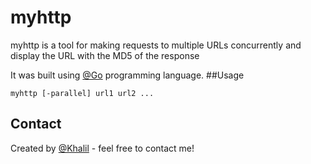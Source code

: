 # myhttp

myhttp is a tool for making requests to multiple URLs concurrently and display the URL with the MD5 of the response

It was built using [@Go](https://go.dev) programming language.
##Usage
```
myhttp [-parallel] url1 url2 ...
```

## Contact
Created by [@Khalil](https://www.linkedin.com/in/kabdulgawad/) - feel free to contact me!